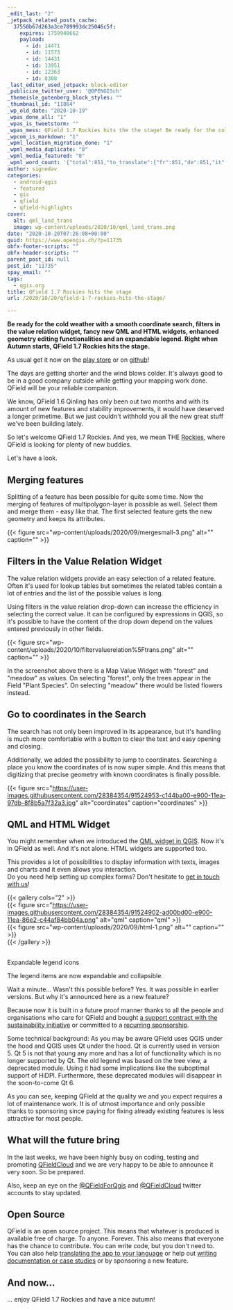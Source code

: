 ```yaml
---
_edit_last: "2"
_jetpack_related_posts_cache:
  37550b67d263a3ce789993dc25046c5f:
    expires: 1759940662
    payload:
      - id: 14471
      - id: 11573
      - id: 14431
      - id: 13951
      - id: 12363
      - id: 8308
_last_editor_used_jetpack: block-editor
_publicize_twitter_user: '@OPENGISch'
_themeisle_gutenberg_block_styles: ""
_thumbnail_id: "11864"
_wp_old_date: "2020-10-19"
_wpas_done_all: "1"
_wpas_is_tweetstorm: ""
_wpas_mess: QField 1.7 Rockies hits the the stage! Be ready for the cold weather with a smooth coordinate search, filters in the value relation widget, fancy new QML and HTML widgets, enhanced geometry editing functionalities and an expandable legend.
_wpcom_is_markdown: "1"
_wpml_location_migration_done: "1"
_wpml_media_duplicate: "0"
_wpml_media_featured: "0"
_wpml_word_count: '{"total":851,"to_translate":{"fr":851,"de":851,"it":851}}'
author: signedav
categories:
  - android-qgis
  - featured
  - gis
  - qfield
  - qfield-highlights
cover:
  alt: qml_land_trans
  image: wp-content/uploads/2020/10/qml_land_trans.png
date: "2020-10-20T07:26:08+00:00"
guid: https://www.opengis.ch/?p=11735
obfx-footer-scripts: ""
obfx-header-scripts: ""
parent_post_id: null
post_id: "11735"
spay_email: ""
tags:
  - qgis.org
title: QField 1.7 Rockies hits the stage
url: /2020/10/20/qfield-1-7-rockies-hits-the-stage/

---
```

**Be ready for the cold weather with a smooth coordinate search, filters in the value relation widget, fancy new QML and HTML widgets, enhanced geometry editing functionalities and an expandable legend. Right when Autumn starts, QField 1.7 Rockies hits the stage.**

As usual get it now on the [play store](https://play.google.com/store/apps/details?id=ch.opengis.qfield) or on [github](https://github.com/opengisch/QField/releases)!

The days are getting shorter and the wind blows colder. It's always good to be in a good company outside while getting your mapping work done. QField will be your reliable companion.

We know, QField 1.6 Qinling has only been out two months and with its amount of new features and stability improvements, it would have deserved a longer primetime. But we just couldn't withhold you all the new great stuff we've been building lately.

So let's welcome QField 1.7 Rockies. And yes, we mean THE [Rockies](https://en.wikipedia.org/wiki/Rocky_Mountains), where QField is looking for plenty of new buddies.

Let's have a look.

## Merging features

Splitting of a feature has been possible for quite some time. Now the merging of features of multipolygon-layer is possible as well. Select them and merge them - easy like that. The first selected feature gets the new geometry and keeps its attributes.

{{< figure src="wp-content/uploads/2020/09/mergesmall-3.png" alt="" caption="" >}}

## Filters in the Value Relation Widget

The value relation widgets provide an easy selection of a related feature. Often it's used for lookup tables but sometimes the related tables contain a lot of entries and the list of the possible values is long.

Using filters in the value relation drop-down can increase the efficiency in selecting the correct value. It can be configured by expressions in QGIS, so it's possible to have the content of the drop down depend on the values entered previously in other fields.

{{< figure src="wp-content/uploads/2020/10/filtervaluerelation%5Ftrans.png" alt="" caption="" >}}

In the screenshot above there is a Map Value Widget with "forest" and "meadow" as values. On selecting "forest", only the trees appear in the Field "Plant Species". On selecting "meadow" there would be listed flowers instead.

## Go to coordinates in the Search

The search has not only been improved in its appearance, but it's handling is much more comfortable with a button to clear the text and easy opening and closing.

Additionally, we added the possibility to jump to coordinates. Searching a place you know the coordinates of is now super simple. And this means that digitizing that precise geometry with known coordinates is finally possible.

{{< figure src="https://user-images.githubusercontent.com/28384354/91524953-c144ba00-e900-11ea-97db-8f8b5a7f32a3.jpg" alt="coordinates" caption="coordinates" >}}

## QML and HTML Widget

You might remember when we introduced the [QML widget in QGIS](/de/2018/11/06/qml-widgets-qgis/). Now it's in QField as well. And it's not alone. HTML widgets are supported too.

This provides a lot of possibilities to display information with texts, images and charts and it even allows you interaction.  
Do you need help setting up complex forms? Don't hesitate to [get in touch with us](/qgis-support/)!


{{< gallery cols="2" >}}  
{{< figure src="https://user-images.githubusercontent.com/28384354/91524902-ad00bd00-e900-11ea-86e2-c44af84bb04a.png" alt="qml" caption="qml" >}}  
{{< figure src="wp-content/uploads/2020/09/html-1.png" alt="" caption="" >}}  
{{< /gallery >}}  

##   
Expandable legend icons

The legend items are now expandable and collapsible.

Wait a minute... Wasn't this possible before? Yes. It was possible in earlier versions. But why it's announced here as a new feature?

Because now it is built in a future proof manner thanks to all the people and organisations who care for QField and bought [a support contract with the sustainability initiative](/qgis-support/) or committed to a [recurring sponsorship](https://github.com/sponsors/opengisch).

Some technical background: As you may be aware QField uses QGIS under the hood and QGIS uses Qt under the hood. Qt is currently used in version 5. Qt 5 is not that young any more and has a lot of functionality which is no longer supported by Qt. The old legend was based on the tree view, a deprecated module. Using it had some implications like the suboptimal support of HiDPI. Furthermore, these deprecated modules will disappear in the soon-to-come Qt 6.

As you can see, keeping QField at the quality we and you expect requires a lot of maintenance work. It is of utmost importance and only possible thanks to sponsoring since paying for fixing already existing features is less attractive for most people.

## What will the future bring

In the last weeks, we have been highly busy on coding, testing and promoting [QFieldCloud](https://qfield.cloud/) and we are very happy to be able to announce it very soon. So be prepared.

Also, keep an eye on the [@QFieldForQgis](https://twitter.com/qfieldforqgis) and [@QFieldCloud](https://twitter.com/qfieldcloud) twitter accounts to stay updated.

## Open Source

QField is an open source project. This means that whatever is produced is available free of charge. To anyone. Forever. This also means that everyone has the chance to contribute. You can write code, but you don't need to. You can also help [translating the app to your language](https://www.transifex.com/opengisch/qfield-for-qgis/dashboard/) or help out [writing documentation or case studies](https://github.com/opengisch/QField-docs) or by sponsoring a new feature.

## And now...

... enjoy QField 1.7 Rockies and have a nice autumn!
